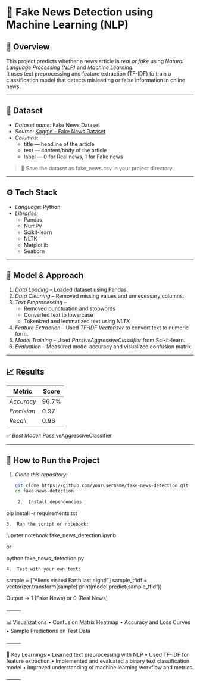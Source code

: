 # 📰 Fake News Detection using Machine Learning (NLP)

## 📘 Overview
This project predicts whether a news article is *real or fake* using *Natural Language Processing (NLP)* and *Machine Learning*.  
It uses text preprocessing and feature extraction (TF-IDF) to train a classification model that detects misleading or false information in online news.

---

## 📂 Dataset
- *Dataset name:* Fake News Dataset  
- *Source:* [Kaggle – Fake News Dataset](https://www.kaggle.com/c/fake-news/data)  
- *Columns:*
  - title — headline of the article  
  - text — content/body of the article  
  - label — 0 for Real news, 1 for Fake news  

> 📁 Save the dataset as fake_news.csv in your project directory.

---

## ⚙ Tech Stack
- *Language:* Python  
- *Libraries:*  
  - Pandas  
  - NumPy  
  - Scikit-learn  
  - NLTK  
  - Matplotlib  
  - Seaborn  

---

## 🧠 Model & Approach
1. *Data Loading* – Loaded dataset using Pandas.  
2. *Data Cleaning* – Removed missing values and unnecessary columns.  
3. *Text Preprocessing* –  
   - Removed punctuation and stopwords  
   - Converted text to lowercase  
   - Tokenized and lemmatized text using *NLTK*  
4. *Feature Extraction* – Used *TF-IDF Vectorizer* to convert text to numeric form.  
5. *Model Training* – Used *PassiveAggressiveClassifier* from Scikit-learn.  
6. *Evaluation* – Measured model accuracy and visualized confusion matrix.

---

## 📈 Results
| Metric | Score |
|---------|--------|
| *Accuracy* | 96.7% |
| *Precision* | 0.97 |
| *Recall* | 0.96 |

✅ *Best Model:* PassiveAggressiveClassifier  

---

## 🚀 How to Run the Project

1. *Clone this repository:*
   ```bash
   git clone https://github.com/yourusername/fake-news-detection.git
   cd fake-news-detection

	2.	Install dependencies:

pip install -r requirements.txt


	3.	Run the script or notebook:

jupyter notebook fake_news_detection.ipynb

or

python fake_news_detection.py


	4.	Test with your own text:

sample = ["Aliens visited Earth last night!"]
sample_tfidf = vectorizer.transform(sample)
print(model.predict(sample_tfidf))

Output → 1 (Fake News) or 0 (Real News)

⸻

📊 Visualizations
	•	Confusion Matrix Heatmap
	•	Accuracy and Loss Curves
	•	Sample Predictions on Test Data

⸻

🌟 Key Learnings
	•	Learned text preprocessing with NLP
	•	Used TF-IDF for feature extraction
	•	Implemented and evaluated a binary text classification model
	•	Improved understanding of machine learning workflow and metrics

⸻

